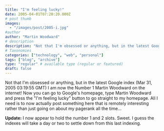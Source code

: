 ```yaml
---
title: "I'm feeling lucky!"
date: 2005-04-01T07:20:20.000Z
# post thumb
images:
  - "/images/post/2005-i.jpg"
#author
author: "Martin Woodward"
# description
description: "Not that I'm obsessed or anything, but in the latest Google index (Mar 31, 2005 03:19:55 GMT) I am now the Number 1 Martin Woodward on the internet."
# Taxonomies
categories: ["technology", "web", "personal"]
tags: ["blog", "archive"]
type: "regular" # available type (regular or featured)
draft: false
---
```


Not that I'm obsessed or anything, but in the latest Google index (Mar 31, 2005 03:19:55 GMT) I am now the Number 1 Martin Woodward on the internet! Now you can go to Google's homepage, type Martin Woodward and press the "I'm feeling lucky" button to go straight to my homepage. All I need is to now actually post something here that is remotely interesting rather than just going on about my pagerank all the time...

**Update:** I now appear to hold the number 1 and 2 slots. Sweet. I guess the indexes will take a day or two to settle down from this last indexing.
